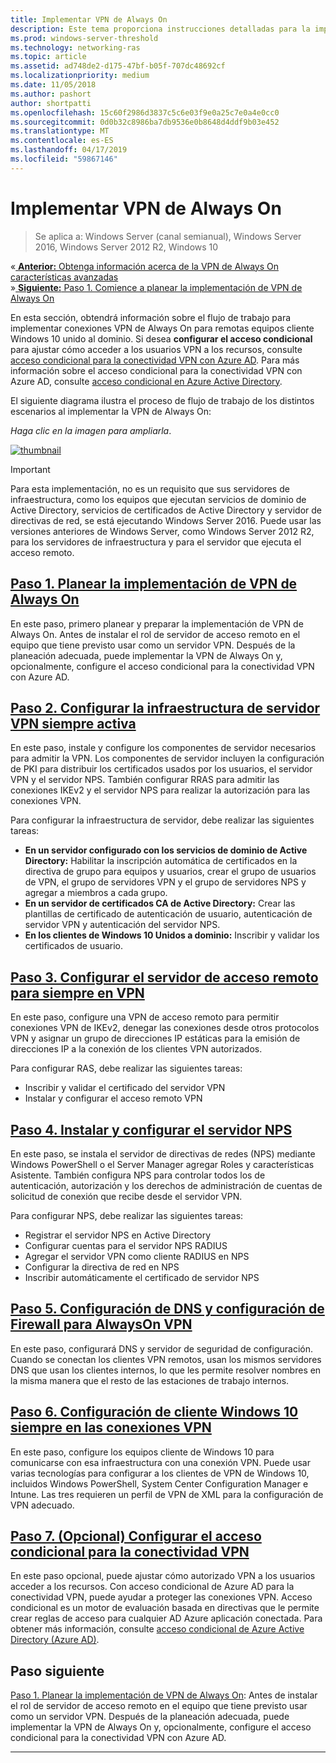 ```yaml
---
title: Implementar VPN de Always On
description: Este tema proporciona instrucciones detalladas para la implementación de VPN de Always On en Windows Server 2016.
ms.prod: windows-server-threshold
ms.technology: networking-ras
ms.topic: article
ms.assetid: ad748de2-d175-47bf-b05f-707dc48692cf
ms.localizationpriority: medium
ms.date: 11/05/2018
ms.author: pashort
author: shortpatti
ms.openlocfilehash: 15c60f2986d3837c5c6e03f9e0a25c7e0a4e0cc0
ms.sourcegitcommit: 0d0b32c8986ba7db9536e0b8648d4ddf9b03e452
ms.translationtype: MT
ms.contentlocale: es-ES
ms.lasthandoff: 04/17/2019
ms.locfileid: "59867146"
---
```

# <a name="deploy-always-on-vpn"></a>Implementar VPN de Always On

>Se aplica a: Windows Server (canal semianual), Windows Server 2016, Windows Server 2012 R2, Windows 10

&#0171;[ **Anterior:** Obtenga información acerca de la VPN de Always On características avanzadas](always-on-vpn-adv-options.md)<br>
&#0187;[ **Siguiente:** Paso 1. Comience a planear la implementación de VPN de Always On](always-on-vpn-deploy-planning.md)

En esta sección, obtendrá información sobre el flujo de trabajo para implementar conexiones VPN de Always On para remotas equipos cliente Windows 10 unido al dominio. Si desea **configurar el acceso condicional** para ajustar cómo acceder a los usuarios VPN a los recursos, consulte [acceso condicional para la conectividad VPN con Azure AD](../../ad-ca-vpn-connectivity-windows10.md). Para más información sobre el acceso condicional para la conectividad VPN con Azure AD, consulte [acceso condicional en Azure Active Directory](https://docs.microsoft.com/azure/active-directory/active-directory-conditional-access-azure-portal). 


El siguiente diagrama ilustra el proceso de flujo de trabajo de los distintos escenarios al implementar la VPN de Always On: 

_Haga clic en la imagen para ampliarla_.

<a href="../../../../media/Always-On-Vpn/always-on-vpn-deployment-workflow.png" alt="Full-sized view of the Always On VPN deployment workflow" target="_blank">![thumbnail](../../../../media/Always-On-Vpn/always-on-vpn-deployment-workflow-sm.png)
</a> 

>[!IMPORTANT]
>Para esta implementación, no es un requisito que sus servidores de infraestructura, como los equipos que ejecutan servicios de dominio de Active Directory, servicios de certificados de Active Directory y servidor de directivas de red, se está ejecutando Windows Server 2016. Puede usar las versiones anteriores de Windows Server, como Windows Server 2012 R2, para los servidores de infraestructura y para el servidor que ejecuta el acceso remoto.

## <a name="step-1-plan-the-always-on-vpn-deploymentalways-on-vpn-deploy-planningmd"></a>[Paso 1. Planear la implementación de VPN de Always On](always-on-vpn-deploy-planning.md)

En este paso, primero planear y preparar la implementación de VPN de Always On. Antes de instalar el rol de servidor de acceso remoto en el equipo que tiene previsto usar como un servidor VPN. Después de la planeación adecuada, puede implementar la VPN de Always On y, opcionalmente, configure el acceso condicional para la conectividad VPN con Azure AD.

## <a name="step-2-configure-the-always-on-vpn-server-infrastructurevpn-deploy-server-infrastructuremd"></a>[Paso 2. Configurar la infraestructura de servidor VPN siempre activa](vpn-deploy-server-infrastructure.md)

En este paso, instale y configure los componentes de servidor necesarios para admitir la VPN. Los componentes de servidor incluyen la configuración de PKI para distribuir los certificados usados por los usuarios, el servidor VPN y el servidor NPS.  También configurar RRAS para admitir las conexiones IKEv2 y el servidor NPS para realizar la autorización para las conexiones VPN.

Para configurar la infraestructura de servidor, debe realizar las siguientes tareas:
- **En un servidor configurado con los servicios de dominio de Active Directory:** Habilitar la inscripción automática de certificados en la directiva de grupo para equipos y usuarios, crear el grupo de usuarios de VPN, el grupo de servidores VPN y el grupo de servidores NPS y agregar a miembros a cada grupo.
- **En un servidor de certificados CA de Active Directory:** Crear las plantillas de certificado de autenticación de usuario, autenticación de servidor VPN y autenticación del servidor NPS.
- **En los clientes de Windows 10 Unidos a dominio:** Inscribir y validar los certificados de usuario.

## <a name="step-3-configure-the-remote-access-server-for-always-on-vpnvpn-deploy-rasmd"></a>[Paso 3. Configurar el servidor de acceso remoto para siempre en VPN](vpn-deploy-ras.md)

En este paso, configure una VPN de acceso remoto para permitir conexiones VPN de IKEv2, denegar las conexiones desde otros protocolos VPN y asignar un grupo de direcciones IP estáticas para la emisión de direcciones IP a la conexión de los clientes VPN autorizados.

Para configurar RAS, debe realizar las siguientes tareas:
- Inscribir y validar el certificado del servidor VPN
- Instalar y configurar el acceso remoto VPN

## <a name="step-4-install-and-configure-the-nps-servervpn-deploy-npsmd"></a>[Paso 4. Instalar y configurar el servidor NPS](vpn-deploy-nps.md)

En este paso, se instala el servidor de directivas de redes (NPS) mediante Windows PowerShell o el Server Manager agregar Roles y características Asistente. También configura NPS para controlar todos los de autenticación, autorización y los derechos de administración de cuentas de solicitud de conexión que recibe desde el servidor VPN.

Para configurar NPS, debe realizar las siguientes tareas:
- Registrar el servidor NPS en Active Directory
- Configurar cuentas para el servidor NPS RADIUS
- Agregar el servidor VPN como cliente RADIUS en NPS
- Configurar la directiva de red en NPS
- Inscribir automáticamente el certificado de servidor NPS

## <a name="step-5-configure-dns-and-firewall-settings-for-always-on-vpnvpn-deploy-dns-firewallmd"></a>[Paso 5. Configuración de DNS y configuración de Firewall para AlwaysOn VPN](vpn-deploy-dns-firewall.md)

En este paso, configurará DNS y servidor de seguridad de configuración. Cuando se conectan los clientes VPN remotos, usan los mismos servidores DNS que usan los clientes internos, lo que les permite resolver nombres en la misma manera que el resto de las estaciones de trabajo internos. 

## <a name="step-6-configure-windows-10-client-always-on-vpn-connectionsvpn-deploy-client-vpn-connectionsmd"></a>[Paso 6. Configuración de cliente Windows 10 siempre en las conexiones VPN](vpn-deploy-client-vpn-connections.md)

En este paso, configure los equipos cliente de Windows 10 para comunicarse con esa infraestructura con una conexión VPN. Puede usar varias tecnologías para configurar a los clientes de VPN de Windows 10, incluidos Windows PowerShell, System Center Configuration Manager e Intune. Las tres requieren un perfil de VPN de XML para la configuración de VPN adecuado. 

## <a name="step-7-optional-configure-conditional-access-for-vpn-connectivityad-ca-vpn-connectivity-windows10md"></a>[Paso 7. (Opcional) Configurar el acceso condicional para la conectividad VPN](../../ad-ca-vpn-connectivity-windows10.md) 
En este paso opcional, puede ajustar cómo autorizado VPN a los usuarios acceder a los recursos. Con acceso condicional de Azure AD para la conectividad VPN, puede ayudar a proteger las conexiones VPN. Acceso condicional es un motor de evaluación basada en directivas que le permite crear reglas de acceso para cualquier AD Azure aplicación conectada. Para obtener más información, consulte [acceso condicional de Azure Active Directory (Azure AD)](https://docs.microsoft.com/azure/active-directory/active-directory-conditional-access-azure-portal).


## <a name="next-step"></a>Paso siguiente
[Paso 1. Planear la implementación de VPN de Always On](always-on-vpn-deploy-planning.md): Antes de instalar el rol de servidor de acceso remoto en el equipo que tiene previsto usar como un servidor VPN. Después de la planeación adecuada, puede implementar la VPN de Always On y, opcionalmente, configure el acceso condicional para la conectividad VPN con Azure AD.  



---
